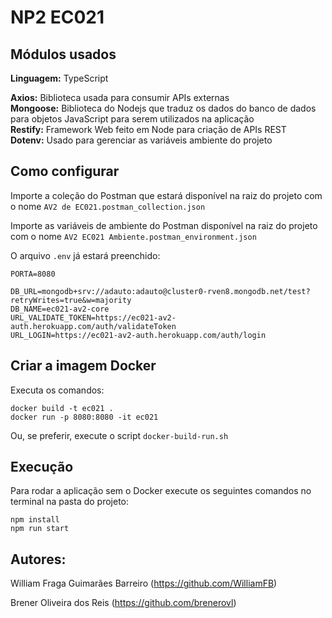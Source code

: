 # NP2 EC021


## Módulos usados
**Linguagem:** TypeScript

**Axios:** Biblioteca usada para consumir APIs externas  
**Mongoose:** Biblioteca do Nodejs que traduz os dados do banco de dados para objetos JavaScript para serem utilizados na aplicação  
**Restify:** Framework Web feito em Node para criação de APIs REST  
**Dotenv:** Usado para gerenciar as variáveis ambiente do projeto

## Como configurar
Importe a coleção do Postman que estará disponível na raiz do projeto com o nome `AV2 de EC021.postman_collection.json`

Importe as variáveis de ambiente do Postman disponível na raiz do projeto com o nome `AV2 EC021 Ambiente.postman_environment.json`

O arquivo `.env` já estará preenchido:

    PORTA=8080

    DB_URL=mongodb+srv://adauto:adauto@cluster0-rven8.mongodb.net/test?retryWrites=true&w=majority
    DB_NAME=ec021-av2-core
    URL_VALIDATE_TOKEN=https://ec021-av2-auth.herokuapp.com/auth/validateToken
    URL_LOGIN=https://ec021-av2-auth.herokuapp.com/auth/login

## Criar a imagem Docker
Executa os comandos:

    docker build -t ec021 .
    docker run -p 8080:8080 -it ec021

Ou, se preferir, execute o script `docker-build-run.sh`

## Execução
Para rodar a aplicação sem o Docker execute os seguintes comandos no terminal na pasta do projeto:

    npm install
    npm run start
    
## Autores:
William Fraga Guimarães Barreiro (https://github.com/WilliamFB)

Brener Oliveira dos Reis (https://github.com/brenerovl)
